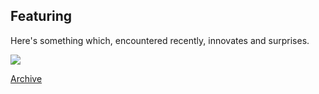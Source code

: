 ## Featuring

Here's something which, encountered recently, innovates and surprises.

<img src="images/봄봄.jpeg?raw=true"/>

[Archive](/pdf/featarch20240324.pdf)
